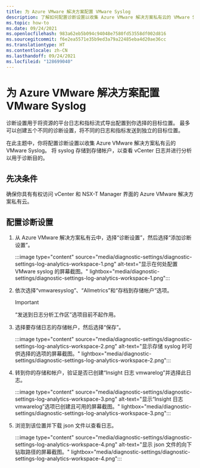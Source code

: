 ```yaml
---
title: 为 Azure VMware 解决方案配置 VMware Syslog
description: 了解如何配置诊断设置以收集 Azure VMware 解决方案私有云的 VMware Syslog。
ms.topic: how-to
ms.date: 09/24/2021
ms.openlocfilehash: 983a62eb5b094c94048e7580fd53558df002d816
ms.sourcegitcommit: f6e2ea5571e35b9ed3a79a22485eba4d20ae36cc
ms.translationtype: HT
ms.contentlocale: zh-CN
ms.lasthandoff: 09/24/2021
ms.locfileid: "128699040"
---
```

# <a name="configure-vmware-syslogs-for-azure-vmware-solution"></a>为 Azure VMware 解决方案配置 VMware Syslog

诊断设置用于将资源的平台日志和指标流式导出配置到你选择的目标位置。 最多可以创建五个不同的诊断设置，将不同的日志和指标发送到独立的目标位置。 

在此主题中，你将配置诊断设置以收集 Azure VMware 解决方案私有云的 VMware Syslog。 将 syslog 存储到存储帐户，以查看 vCenter 日志并进行分析以用于诊断目的。 

## <a name="prerequisites"></a>先决条件

确保你具有有权访问 vCenter 和 NSX-T Manager 界面的 Azure VMware 解决方案私有云。 

## <a name="configure-diagnostic-settings"></a>配置诊断设置

1. 从 Azure VMware 解决方案私有云中，选择“诊断设置”，然后选择“添加诊断设置”。 
 
   :::image type="content" source="media/diagnostic-settings/diagnostic-settings-log-analytics-workspace-1.png" alt-text="显示在何处配置 VMware syslog 的屏幕截图。" lightbox="media/diagnostic-settings/diagnostic-settings-log-analytics-workspace-1.png":::


1. 依次选择“vmwaresyslog”、“Allmetrics”和“存档到存储帐户”选项。  

   >[!IMPORTANT]
   >“发送到日志分析工作区”选项目前不起作用。
 
1. 选择要存储日志的存储帐户，然后选择“保存”。

   :::image type="content" source="media/diagnostic-settings/diagnostic-settings-log-analytics-workspace-2.png" alt-text="显示存储 syslog 时可供选择的选项的屏幕截图。" lightbox="media/diagnostic-settings/diagnostic-settings-log-analytics-workspace-2.png":::

1. 转到你的存储和帐户，验证是否已创建“Insight 日志 vmwarelog”并选择此日志。 
 
   :::image type="content" source="media/diagnostic-settings/diagnostic-settings-log-analytics-workspace-3.png" alt-text="显示“Insight 日志 vmwarelog”选项已创建且可用的屏幕截图。" lightbox="media/diagnostic-settings/diagnostic-settings-log-analytics-workspace-3.png":::


1. 浏览到该位置并下载 json 文件以查看日志。

   :::image type="content" source="media/diagnostic-settings/diagnostic-settings-log-analytics-workspace-4.png" alt-text="显示 json 文件的向下钻取路径的屏幕截图。" lightbox="media/diagnostic-settings/diagnostic-settings-log-analytics-workspace-4.png"::: 

